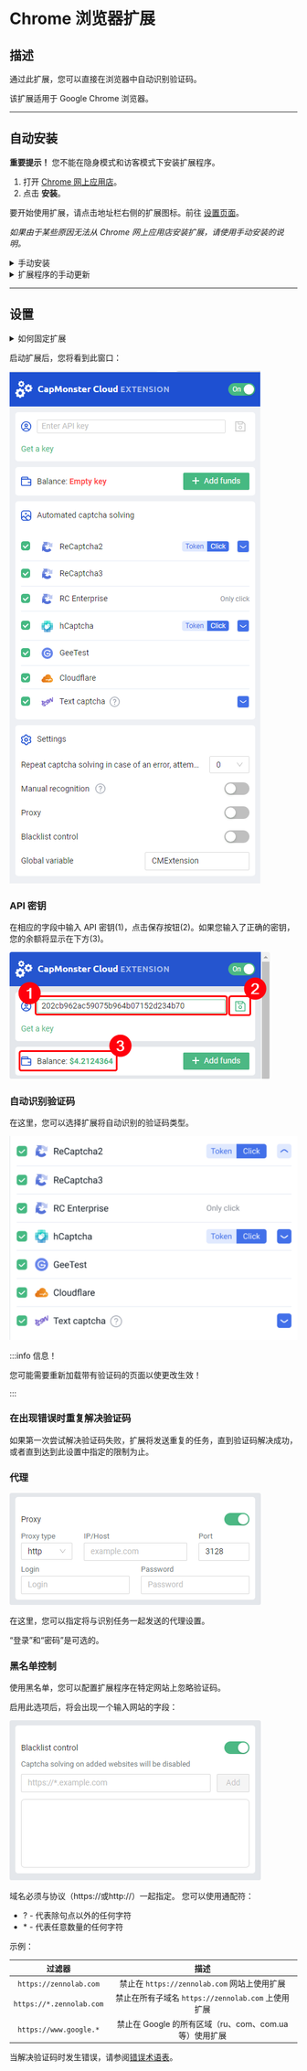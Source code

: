 ﻿---
sidebar_position: 0
---
# Chrome 浏览器扩展
## **描述**
通过此扩展，您可以直接在浏览器中自动识别验证码。

该扩展适用于 Google Chrome 浏览器。

-----
## **自动安装**
**重要提示！** 您不能在隐身模式和访客模式下安装扩展程序。

1. 打开 [Chrome 网上应用店](https://chrome.google.com/webstore/detail/capmonster-cloud-%E2%80%94-automa/pabjfbciaedomjjfelfafejkppknjleh?hl=en)。
1. 点击 **安装**。

要开始使用扩展，请点击地址栏右侧的扩展图标。前往 [设置页面](extension-main.md#settings)。

*如果由于某些原因无法从 Chrome 网上应用店安装扩展，请使用手动安装的说明。*

<details>
<summary>手动安装</summary>

1. 下载带有扩展的[存档文件](https://drive.google.com/drive/folders/1ErdzNr6yF8g9fWpNSenaQ-93mANG6wLC?usp=drive_link)。
1. 将其解压缩到任意文件夹。

   **警告**: 请勿删除该文件夹，否则扩展将停止工作。
1. 在 Google Chrome 浏览器中打开“扩展程序”页面。有几种方法可以做到这一点：
   1. 在浏览器的地址栏中键入 chrome://extensions 并按 Enter。
   1. 从菜单中：点击右上角的三个竖点（靠近个人资料图片），然后选择“更多工具”，然后选择“扩展程序”。

![](359d5afb-d644-45c2-a882-e7fc3da759eb.png)

3. 或者转到 Google Chrome 设置，并在右侧菜单中选择“扩展程序”（位于最底部）。

![](61a9b824-b0d2-4808-8bb8-feac4b25d0b7.png)

1. 启用“开发者模式”。
1. 然后点击“加载已解压的扩展程序”。

![](load-unpacked.png)

1. 找到并选择您解压缩扩展的文件夹。
1. 完成后，扩展应出现在已安装扩展的列表中。

![](919a2eab-1651-4b48-8980-b69346d700fd.png)

</details>

<details>
<summary>扩展程序的手动更新</summary>

如果您正在安装扩展的更新版本，那么当您更新原始扩展文件时，还需要在“扩展程序”页面上点击更新按钮（如何打开此页面在上面的“手动安装”部分已经描述）。

![](manual-update.png)
</details>

-----
## **设置**
<details>
<summary>如何固定扩展</summary>

默认情况下，安装的扩展是隐藏的。要固定它，您需要点击“固定”按钮：

![](pin1.png)
</details>

启动扩展后，您将看到此窗口：

![](ext.screen.en.png)
### <a name="id-browserextension-apikey"></a>**API 密钥**
在相应的字段中输入 API 密钥(1)，点击保存按钮(2)。如果您输入了正确的密钥，您的余额将显示在下方(3)。

![](api-key.png)
### <a name="id-browserextension-automaticcaptchasolving"></a>**自动识别验证码**
在这里，您可以选择扩展将自动识别的验证码类型。

![](extension.example.png)

:::info 信息！

您可能需要重新加载带有验证码的页面以使更改生效！

:::
### <a name="id-browserextension-repeatcaptchasolvingincaseofanerror"></a>**在出现错误时重复解决验证码**
如果第一次尝试解决验证码失败，扩展将发送重复的任务，直到验证码解决成功，或者直到达到此设置中指定的限制为止。
### <a name="id-browserextension-proxy"></a>**代理**
![](proxy.png)

在这里，您可以指定将与识别任务一起发送的代理设置。

“登录”和“密码”是可选的。
### <a name="id-browserextension-blacklistcontrol"></a>**黑名单控制**
使用黑名单，您可以配置扩展程序在特定网站上忽略验证码。

启用此选项后，将会出现一个输入网站的字段：

![](blacklist-control.png)

域名必须与协议（https://或http://）一起指定。
您可以使用通配符：

- ? - 代表除句点以外的任何字符
- \* - 代表任意数量的任何字符

示例：

|**过滤器**|**描述**|
| :-: | :-: |
|`https://zennolab.com`|禁止在 `https://zennolab.com` 网站上使用扩展|
|`https://*.zennolab.com`|禁止在所有子域名 `https://zennolab.com` 上使用扩展|
|`https://www.google.*`|禁止在 Google 的所有区域（ru、com、com.ua 等）使用扩展|

[ref1]: Aspose.Words.d14847ca-5ce8-4c9f-8081-1ec99b44a6b3.001.png

当解决验证码时发生错误，请参阅[错误术语表](/api/api-errors.md)。
